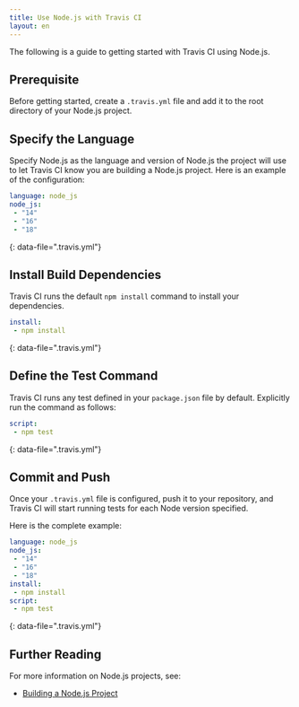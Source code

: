 ```yaml
---
title: Use Node.js with Travis CI
layout: en
---
```


The following is a guide to getting started with Travis CI using Node.js.

## Prerequisite

Before getting started, create a `.travis.yml` file and add it to the root directory of your Node.js project.

## Specify the Language

Specify Node.js as the language and version of Node.js the project will use to let Travis CI know you are building a Node.js project. Here is an example of the configuration:

 ```yaml
language: node_js
node_js:
  - "14"
  - "16"
  - "18"
```
{: data-file=".travis.yml"}

## Install Build Dependencies

Travis CI runs the default `npm install` command to install your dependencies.

 ```yaml
 install:
  - npm install
```
{: data-file=".travis.yml"}

## Define the Test Command

Travis CI runs any test defined in your `package.json` file by default. Explicitly run the command as follows: 

 ```yaml
script:
  - npm test
```
{: data-file=".travis.yml"}

## Commit and Push 

Once your `.travis.yml` file is configured, push it to your repository, and Travis CI will start running tests for each Node version specified. 

Here is the complete example:
 ```yaml
language: node_js
node_js:
  - "14"
  - "16"
  - "18"
install:
  - npm install
script:
  - npm test
 ```
{: data-file=".travis.yml"}

## Further Reading

For more information on Node.js projects, see:
* [Building a Node.js Project](/user/languages/javascript-with-nodejs/)
